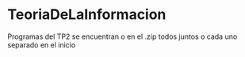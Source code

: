 # TeoriaDeLaInformacion
Programas del TP2 se encuentran o en el .zip todos juntos o cada uno separado en el inicio
